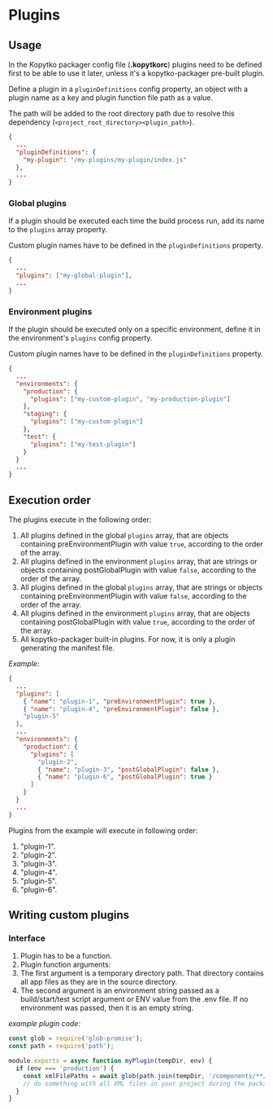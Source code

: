# Plugins

## Usage

In the Kopytko packager config file (**.kopytkorc**) plugins need to be defined first to be able to use it later,
unless it's a kopytko-packager pre-built plugin.

Define a plugin in a `pluginDefinitions` config property, an object with a plugin name as a key and plugin function file path as a value.

The path will be added to the root directory path due to resolve this dependency (`<project_root_directory><plugin_path>`).

```json
{
  ...
  "pluginDefinitions": {
    "my-plugin": "/my-plugins/my-plugin/index.js"
  },
  ...
}
```

### Global plugins

If a plugin should be executed each time the build process run, add its name to the `plugins` array property.

Custom plugin names have to be defined in the `pluginDefinitions` property.

```json
{
  ...
  "plugins": ["my-global-plugin"],
  ...
}
```

### Environment plugins

If the plugin should be executed only on a specific environment, define it in the environment's `plugins` config property.

Custom plugin names have to be defined in the `pluginDefinitions` property.

```json
{
  ...
  "environments": {
    "production": {
      "plugins": ["my-custom-plugin", "my-production-plugin"]
    },
    "staging": {
      "plugins": ["my-custom-plugin"]
    },
    "test": {
      "plugins": ["my-test-plugin"]
    }
  }
  ...
}
```
## Execution order

The plugins execute in the following order:

1. All plugins defined in the global `plugins` array, that are objects containing preEnvironmentPlugin with value `true`, according to the order of the array.
2. All plugins defined in the environment `plugins` array, that are strings or objects containing postGlobalPlugin with value `false`, according to the order of the array.
3. All plugins defined in the global `plugins` array, that are strings or objects containing preEnvironmentPlugin with value `false`, according to the order of the array.
4. All plugins defined in the environment `plugins` array, that are objects containing postGlobalPlugin with value `true`, according to the order of the array.
5. All kopytko-packager built-in plugins. For now, it is only a plugin generating the manifest file.

*Example:*
```json
{
  ...
  "plugins": [
    { "name": "plugin-1", "preEnvironmentPlugin": true },
    { "name": "plugin-4", "preEnvironmentPlugin": false },
    "plugin-5"
  ],
  ...
  "environments": {
    "production": {
      "plugins": [
        "plugin-2",
        { "name": "plugin-3", "postGlobalPlugin": false },
        { "name": "plugin-6", "postGlobalPlugin": true }
      ]
    }
  }
  ...
}
```

Plugins from the example will execute in following order:
1. "plugin-1".
2. "plugin-2".
3. "plugin-3".
4. "plugin-4".
5. "plugin-5".
6. "plugin-6".

## Writing custom plugins

### Interface

1. Plugin has to be a function.
2. Plugin function arguments:
1. The first argument is a temporary directory path.
   That directory contains all app files as they are in the source directory.
2. The second argument is an environment string passed as a build/start/test script argument or ENV value from the .env file. If no environment was passed, then it is an empty string.

*example plugin code:*
```js
const glob = require('glob-promise');
const path = require('path');

module.exports = async function myPlugin(tempDir, env) {
  if (env === 'production') {
    const xmlFilePaths = await glob(path.join(tempDir, '/components/**/*.xml'));
    // do something with all XML files in your project during the package build process only for the production environment
  }
}
```
